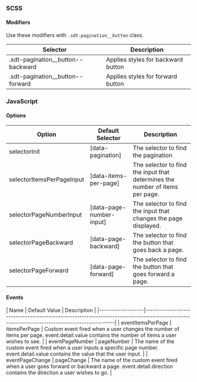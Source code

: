 ### SCSS

#### Modifiers

Use these modifiers with `.sdt-pagination__button` class.

| Selector                          | Description                        |
|-----------------------------------|------------------------------------|
| .sdt-pagination__button--backward | Applies styles for backward button |
| .sdt-pagination__button--forward  | Applies styles for forward button  |


### JavaScript

#### Options

| Option                    | Default Selector         | Description                                                                  |
|---------------------------|--------------------------|------------------------------------------------------------------------------|
| selectorInit              | [data-pagination]        | The selector to find the pagination                                          |
| selectorItemsPerPageInput | [data-items-per-page]    | The selector to find the input that determines the number of items per page. |
| selectorPageNumberInput   | [data-page-number-input] | The selector to find the input that changes the page displayed.              |
| selectorPageBackward      | [data-page-backward]     | The selector to find the button that goes back a page.                       |
| selectorPageForward       | [data-page-forward]      | The selector to find the button that goes forward a page.                    |

#### Events

| Name              | Default Value       | Description                                                                                                                            |
|-------------------|-----------------------------------------------------------------------------------------------------------------------------------------------|
| eventItemsPerPage | itemsPerPage        | Custom event fired when a user changes the number of items per page. event.detail.value contains the number of items a user wishes to see.         |
| eventPageNumber   | pageNumber          | The name of the custom event fired when a user inputs a specific page number. event.detail.value contains the value that the user input.           |
| eventPageChange   | pageChange          | The name of the custom event fired when a user goes forward or backward a page. event.detail.direction contains the direction a user wishes to go. |
